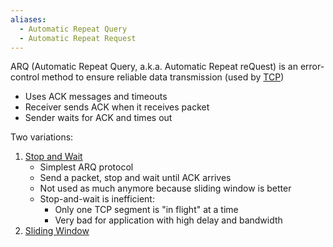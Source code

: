 ```yaml
---
aliases:
  - Automatic Repeat Query
  - Automatic Repeat Request
---
```

ARQ (Automatic Repeat Query, a.k.a. Automatic Repeat reQuest) is an error-control method to ensure reliable data transmission (used by [TCP](../OSI%20layers/Transport%20layer/TCP/TCP.md))

- Uses ACK messages and timeouts
- Receiver sends ACK when it receives packet
- Sender waits for ACK and times out

Two variations:
1. [Stop and Wait](Stop%20and%20Wait.md)
	- Simplest ARQ protocol
	- Send a packet, stop and wait until ACK arrives
	- Not used as much anymore because sliding window is better
	- Stop-and-wait is inefficient:
		- Only one TCP segment is "in flight" at a time
		- Very bad for application with high delay and bandwidth
2. [Sliding Window](Sliding%20Window.md)
